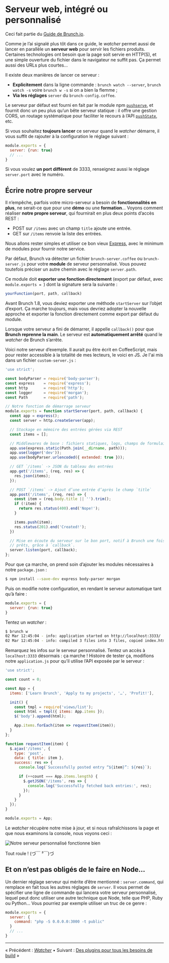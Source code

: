 # Serveur web, intégré ou personnalisé

Ceci fait partie du [Guide de Brunch.io](README.md).

Comme je l’ai signalé plus tôt dans ce guide, le *watcher* permet aussi de lancer en parallèle un **serveur web** pour servir les fichiers produits.  Certaines technologies ont besoin que la page soit servie en HTTP(S), et une simple ouverture du fichier dans le navigateur ne suffit pas.  Ça permet aussi des URLs plus courtes…

Il existe deux manières de lancer ce serveur :

  * **Explicitement** dans la ligne commande : `brunch watch --server`, `brunch watch -s` voire `brunch w -s` si on a bien la flemme ;
  * **Via les réglages** `server` du `brunch-config.coffee`.

Le serveur par défaut est fourni en fait par le module npm [`pushserve`](https://github.com/paulmillr/pushserve), et fournit donc un peu plus qu’un bête serveur statique : il offre une gestion CORS, un routage systématique pour faciliter le recours à l’API [`pushState`](https://developer.mozilla.org/fr/docs/Web/Guide/DOM/Manipuler_historique_du_navigateur), etc.

Si vous souhaitez **toujours lancer** ce serveur quand le *watcher* démarre, il vous suffit de rajouter à la configuration le réglage suivant :

```js
module.exports = {
  server: {run: true}
  // ...
}
```

Si vous voulez **un port différent** de 3333, renseignez aussi le réglage `server.port` avec le numéro.

## Écrire notre propre serveur

Il n’empêche, parfois votre micro-serveur a besoin de **fonctionnalités en plus**, ne serait-ce que pour une **démo** ou une **formation**…  Voyons comment réaliser **notre propre serveur**, qui fournirait en plus deux points d’accès REST :

  * POST sur `/items` avec un champ `title` ajoute une entrée.
  * GET sur `/items` renvoie la liste des entrées.

Nous allons rester simples et utiliser ce bon vieux [Express](http://expressjs.com/), avec le minimum de modules pour fournir notre service.

Par défaut, Brunch va détecter un fichier `brunch-server.coffee` ou `brunch-server.js` pour votre **module** de serveur personnalisé.  Vous pouvez toutefois préciser un autre chemin avec le réglage `server.path`.

Ce module doit **exporter une fonction directement** (export par défaut, avec `module.exports = `) dont la signature sera la suivante :

```js
yourFunction(port, path, callback)
```

Avant Brunch 1.8, vous deviez exporter une méthode `startServer` sur l’objet d’export.  Ça marche toujours, mais vous devriez adopter la nouvelle approche et exporter la fonction directement comme export par défaut du module.

Lorsque votre serveur a fini de démarrer, il appelle `callback()` pour que **Brunch reprenne la main**.  Le serveur est **automatiquement arrêté** quand le *watcher* de Brunch s’arrête.

Voici notre serveur d’exemple.  Il aurait pu être écrit en CoffeeScript, mais pour rester accessible à la totalité de mes lecteurs, le voici en JS.  Je l'ai mis dans un fichier `custom-server.js` :

```js
'use strict';

const bodyParser = require('body-parser');
const express    = require('express');
const http       = require('http');
const logger     = require('morgan');
const Path       = require('path');

// Notre fonction de démarrage serveur
module.exports = function startServer(port, path, callback) {
  const app = express();
  const server = http.createServer(app);

  // Stockage en mémoire des entrées gérées via REST
  const items = [];

  // Middlewares de base : fichiers statiques, logs, champs de formulaire
  app.use(express.static(Path.join(__dirname, path)));
  app.use(logger('dev'));
  app.use(bodyParser.urlencoded({ extended: true }));

  // GET `/items` -> JSON du tableau des entrées
  app.get('/items', (req, res) => {
    res.json(items);
  });

  // POST `/items` -> Ajout d’une entrée d’après le champ `title`
  app.post('/items', (req, res) => {
    const item = (req.body.title || '').trim();
    if (!item) {
      return res.status(400).end('Nope!');
    }

    items.push(item);
    res.status(201).end('Created!');
  })

  // Mise en écoute du serveur sur le bon port, notif à Brunch une fois
  // prêts, grâce à `callback`.
  server.listen(port, callback);
};
```

Pour que ça marche, on prend soin d’ajouter les modules nécessaires à notre `package.json` :

```sh
$ npm install --save-dev express body-parser morgan
```

Puis on modifie notre configuration, en rendant le serveur automatique tant qu’à faire :

```js
module.exports = {
  server: {run: true}
}
```

Tentez un *watcher* :

```sh
$ brunch w
02 Mar 12:45:04 - info: application started on http://localhost:3333/
02 Mar 12:45:04 - info: compiled 3 files into 3 files, copied index.html in 269ms
```

Remarquez les infos sur le serveur personnalisé.  Tentez un accès à `localhost:3333` désormais : ça marche !  Histoire de tester ça, modifions notre `application.js` pour qu’il utilise l’API exposée par le serveur :

```js
'use strict';

const count = 0;

const App = {
  items: ['Learn Brunch', 'Apply to my projects', '…', 'Profit!'],

  init() {
    const tmpl = require('views/list');
    const html = tmpl({ items: App.items });
    $('body').append(html);

    App.items.forEach(item => requestItem(item));
  }
};

function requestItem(item) {
  $.ajax('/items', {
    type: 'post',
    data: { title: item },
    success: res => {
      console.log(`Successfully posted entry “${item}”: ${res}`);

      if (++count === App.items.length) {
        $.getJSON('/items', res => {
          console.log('Successfully fetched back entries:', res);
        });
      }
    }
  });
}

module.exports = App;
```

Le *watcher* récupère notre mise à jour, et si nous rafraîchissons la page et que nous examinons la console, nous voyons ceci :

![Notre serveur personnalisé fonctionne bien](../images/brunch-simple-json.png)

Tout roule ! (づ￣ ³￣)づ

## Et on n’est pas obligés de le faire en Node…

Un dernier réglage serveur qui mérite d’être mentionné : `server.command`, qui remplace en fait tous les autres réglages de `server`.  Il vous permet de spécifier une ligne de commande qui lancera votre serveur personnalisé, lequel peut donc utiliser une autre technique que Node, telle que PHP, Ruby ou Python…  Vous pourriez par exemple utiliser un truc de ce genre :

```js
module.exports = {
  server: {
    command: "php -S 0.0.0.0:3000 -t public"
  }
  // ...
}
```

----

« Précédent : [*Watcher*](chapter09-watcher.md) • Suivant : [Des plugins pour tous les besoins de build](chapter11-plugins.md) »

